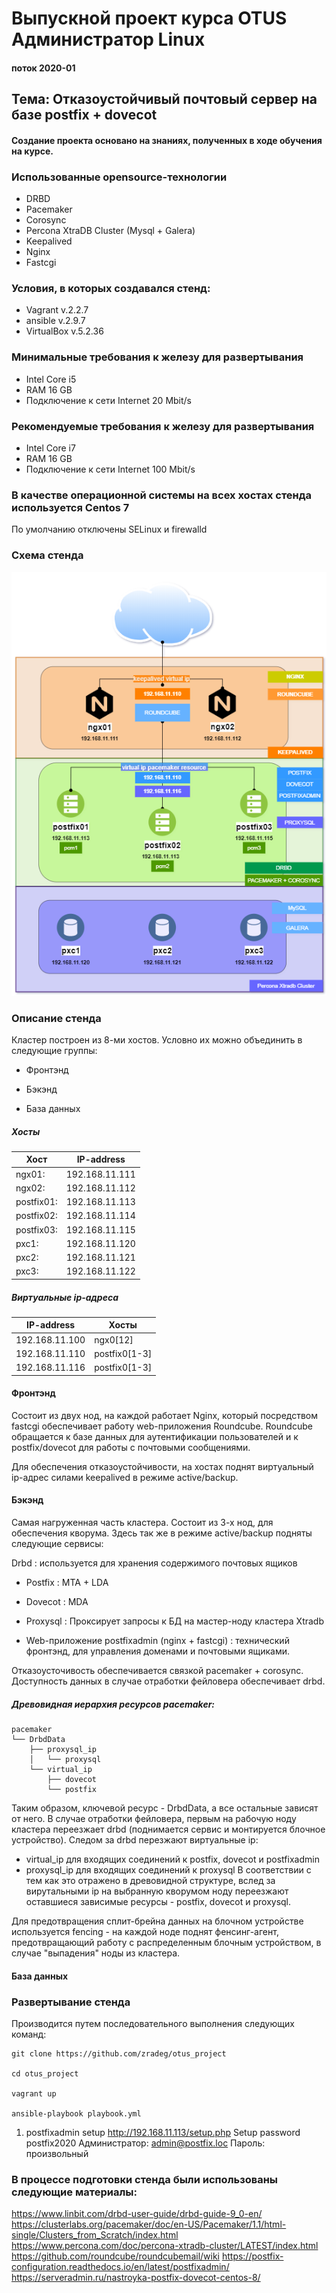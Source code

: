 # Выпускной проект курса OTUS Администратор Linux
#### поток 2020-01

## Тема: Отказоустойчивый почтовый сервер на базе postfix + dovecot
#### Создание проекта основано на знаниях, полученных в ходе обучения на курсе.

### Использованные opensource-технологии
* DRBD
* Pacemaker
* Corosync
* Percona XtraDB Cluster (Mysql + Galera)
* Keepalived
* Nginx
* Fastcgi



### Условия, в которых создавался стенд:
* Vagrant v.2.2.7
* ansible v.2.9.7
* VirtualBox v.5.2.36

### Минимальные требования к железу для развертывания
* Intel Core i5
* RAM 16 GB
* Подключение к сети Internet 20 Mbit/s

### Рекомендуемые требования к железу для развертывания
* Intel Core i7
* RAM 16 GB
* Подключение к сети Internet 100 Mbit/s



### В качестве операционной системы на всех хостах стенда используется Centos 7
По умолчанию отключены SELinux и firewalld


### Схема стенда
![schema](otus-project.png)


### Описание стенда

Кластер построен из 8-ми хостов. Условно их можно объединить в следующие группы:

* Фронтэнд

* Бэкэнд

* База данных

##### Хосты

| Хост | IP-address |
|------|------------|
| ngx01: | 192.168.11.111 |
| ngx02: | 192.168.11.112 |
| postfix01: | 192.168.11.113 |
| postfix02: | 192.168.11.114 |
| postfix03: | 192.168.11.115 |
| pxc1: | 192.168.11.120 |
| pxc2: | 192.168.11.121 |
| pxc3: | 192.168.11.122 |

##### Виртуальные ip-адреса

| IP-address | Хосты |
|------------|-------|
| 192.168.11.100 | ngx0\[12\] |
| 192.168.11.110 | postfix0\[1-3\] |
| 192.168.11.116 | postfix0\[1-3\] |



#### Фронтэнд

Состоит из двух нод, на каждой работает Nginx, который посредством fastcgi обеспечивает работу web-приложения Roundcube.
Roundcube обращается к базе данных для аутентификации пользователей и к postfix/dovecot для работы с почтовыми сообщениями.

Для обеспечения отказоустойчивости, на хостах поднят виртуальный ip-адрес силами keepalived в режиме active/backup.


#### Бэкэнд

Самая нагруженная часть кластера. Состоит из 3-х нод, для обеспечения кворума.
Здесь так же в режиме active/backup подняты следующие сервисы:

Drbd
: используется для хранения содержимого почтовых ящиков

* Postfix
: MTA + LDA

* Dovecot
: MDA

* Proxysql
: Проксирует запросы к БД на мастер-ноду кластера Xtradb

* Web-приложение postfixadmin (nginx + fastcgi)
: технический фронтэнд, для управления доменами и почтовыми ящиками.


Отказоусточивость обеспечивается связкой pacemaker + corosync.
Доступность данных в случае отработки фейловера обеспечивает drbd.

##### Древовидная иерархия ресурсов pacemaker:

```
pacemaker
└── DrbdData
    ├── proxysql_ip
    │   └── proxysql
    └── virtual_ip
        ├── dovecot
        └── postfix
```

Таким образом, ключевой ресурс - DrbdData, а все остальные зависят от него.
В случае отработки фейловера, первым на рабочую ноду кластера переезжает drbd (поднимается сервис и монтируется блочное устройство).
Следом за drbd перезжают виртуальные ip:
- virtual_ip для входящих соединений к postfix, dovecot и postfixadmin
- proxysql_ip для входящих соединений к proxysql
В соответствии с тем как это отражено в древовидной структуре, вслед за вирутальными ip на выбранную кворумом ноду переезжают оставшиеся зависимые ресурсы - postfix, dovecot и proxysql.

Для предотвращения сплит-брейна данных на блочном устройстве используется fencing - на каждой ноде поднят фенсинг-агент, предотвращающий работу с распределенным блочным устройством, в случае "выпадения" ноды из кластера.



#### База данных






### Развертывание стенда
Производится путем последовательного выполнения следующих команд:

```
git clone https://github.com/zradeg/otus_project

cd otus_project

vagrant up

ansible-playbook playbook.yml
```











1. postfixadmin setup
http://192.168.11.113/setup.php
Setup password postfix2020
Администратор: admin@postfix.loc
Пароль: произвольный





### В процессе подготовки стенда были использованы следующие материалы:
https://www.linbit.com/drbd-user-guide/drbd-guide-9_0-en/
https://clusterlabs.org/pacemaker/doc/en-US/Pacemaker/1.1/html-single/Clusters_from_Scratch/index.html
https://www.percona.com/doc/percona-xtradb-cluster/LATEST/index.html
https://github.com/roundcube/roundcubemail/wiki
https://postfix-configuration.readthedocs.io/en/latest/postfixadmin/
https://serveradmin.ru/nastroyka-postfix-dovecot-centos-8/
